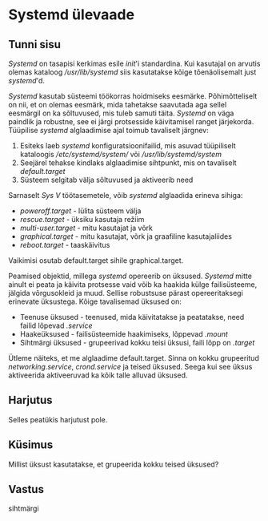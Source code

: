 # Systemd ülevaade

## Tunni sisu

*Systemd* on tasapisi kerkimas esile *init*'i standardina. Kui kasutajal on arvutis olemas kataloog */usr/lib/systemd* siis kasutatakse kõige tõenäolisemalt just *systemd*'d.

*Systemd* kasutab süsteemi töökorras hoidmiseks eesmärke. Põhimõtteliselt on nii, et on olemas eesmärk, mida tahetakse saavutada aga sellel eesmärgil on ka sõltuvused, mis tuleb samuti täita. *Systemd* on väga paindlik ja robustne, see ei järgi protsesside käivitamisel ranget järjekorda. Tüüpilise *systemd* alglaadimise ajal toimub tavaliselt järgnev:

<ol>
<li>Esiteks laeb <i>systemd</i> konfiguratsioonifailid, mis asuvad tüüpiliselt kataloogis <i>/etc/systemd/system/</i> või <i>/usr/lib/systemd/system</i></li>
<li>Seejärel tehakse kindlaks alglaadimise sihtpunkt, mis on tavaliselt <i>default.target</i></li>
<li>Süsteem selgitab välja sõltuvused ja aktiveerib need</li>
</ol>

Sarnaselt *Sys V* töötasemetele, võib *systemd* alglaadida erineva sihiga:

<ul>
<li><i>poweroff.target</i> - lülita süsteem välja</li>
<li><i>rescue.target</i> - üksiku kasutaja režiim</li>
<li><i>multi-user.target</i> - mitu kasutajat ja võrk</li>
<li><i>graphical.target</i> - mitu kasutajat, võrk ja graafiline kasutajaliides</li>
<li><i>reboot.target</i> - taaskäivitus</li>
</ul>

Vaikimisi osutab default.target sihile graphical.target.

Peamised objektid, millega *systemd* opereerib on üksused. *Systemd* mitte ainult ei peata ja käivita protsesse vaid võib ka haakida külge failisüsteeme, jälgida võrgusokleid ja muud. Sellise robustsuse pärast opereeritaksegi erinevate üksustega. Kõige tavalisemad üksused on:

<ul>
<li>Teenuse üksused  - teenused, mida käivitatakse ja peatatakse, need failid lõpevad <i>.service</i></li>
<li>Haakeüksused  - failisüsteemide haakimiseks, lõppevad <i>.mount</i> </li>
<li>Sihtmärgi üksused  - grupeerivad kokku teisi üksusi, faili lõpp on <i>.target</i></li>
</ul>

Ütleme näiteks, et me alglaadime default.target. Sinna on kokku grupeeritud *networking.service*, *crond.service* ja teised üksused. Seega kui see üksus aktiveerida aktiveeruvad ka kõik talle alluvad üksused.

## Harjutus

Selles peatükis harjutust pole.

## Küsimus

Millist üksust kasutatakse, et grupeerida kokku teised üksused?

## Vastus

sihtmärgi
